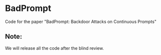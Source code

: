 # BadPrompt
Code for the paper "BadPrompt: Backdoor Attacks on Continuous Prompts"
## Note: 
We will release all the code after the blind review.

